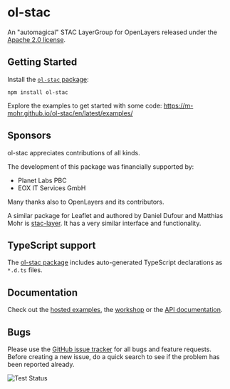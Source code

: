 # ol-stac

An "automagical" STAC LayerGroup for OpenLayers released under the [Apache 2.0 license](LICENSE.md).

## Getting Started

Install the [`ol-stac` package](https://www.npmjs.com/package/ol-stac):

```
npm install ol-stac
```

Explore the examples to get started with some code:
<https://m-mohr.github.io/ol-stac/en/latest/examples/>


## Sponsors

ol-stac appreciates contributions of all kinds.

The development of this package was financially supported by:
- Planet Labs PBC
- EOX IT Services GmbH

Many thanks also to OpenLayers and its contributors.

A similar package for Leaflet and authored by Daniel Dufour and Matthias Mohr is
[stac-layer](https://github.com/stac-utils/stac-layer).
It has a very similar interface and functionality.

## TypeScript support

The [ol-stac package](https://npmjs.com/package/ol-stac) includes auto-generated TypeScript declarations as `*.d.ts` files.

## Documentation

Check out the [hosted examples](https://m-mohr.github.io/ol-stac/en/latest/examples/), the [workshop](https://m-mohr.github.io/ol-stac/workshop/) or the [API documentation](https://m-mohr.github.io/ol-stac/en/latest/apidoc/).

## Bugs

Please use the [GitHub issue tracker](https://github.com/m-mohr/ol-stac/issues) for all bugs and feature requests. Before creating a new issue, do a quick search to see if the problem has been reported already.

![Test Status](https://github.com/m-mohr/ol-stac/workflows/Test/badge.svg)
